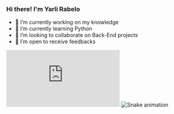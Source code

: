 ### Hi there! I'm Yarli Rabelo 

- 🔭 I’m currently working on my knowledge 
- 🌱 I’m currently learning Python 
- 👯 I’m looking to collaborate on Back-End projects 
- 🤔 I’m open to receive feedbacks  


![Snake animation](https://github.com/Yrishe/Yrishe/edit/main/README.md)
![Snake animation](https://github.com/Yrishe/Yrishe/output/github-contribution-grid-snake.svg)
